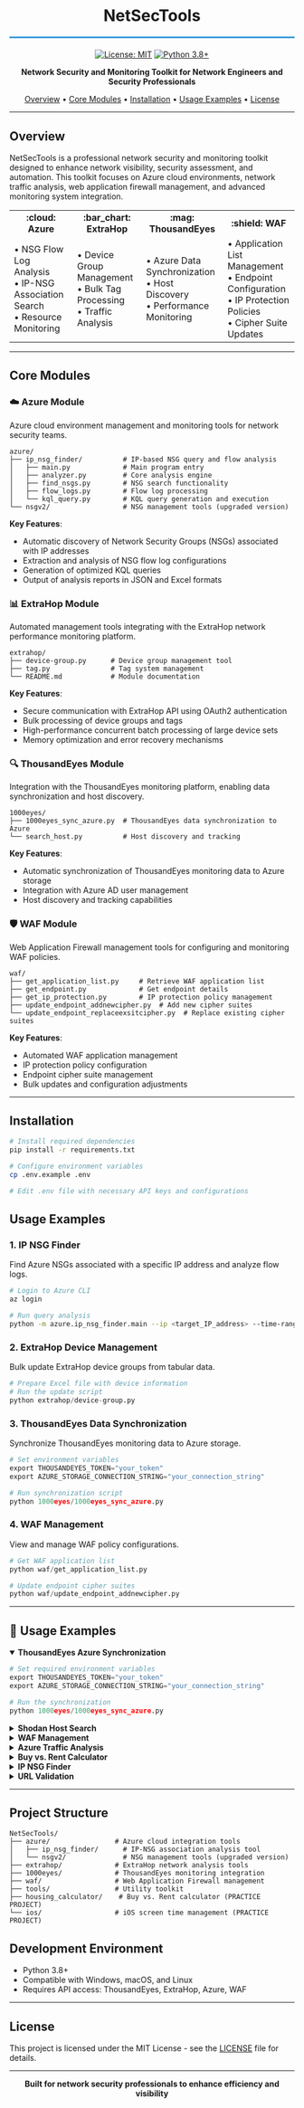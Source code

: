 <div align="center">

# NetSecTools

<hr style="height:3px;border:none;background-color:#3498db;margin:20px 0">

[![License: MIT](https://img.shields.io/badge/License-MIT-yellow.svg)](https://opensource.org/licenses/MIT)
[![Python 3.8+](https://img.shields.io/badge/python-3.8+-blue.svg)](https://www.python.org/downloads/)

**Network Security and Monitoring Toolkit for Network Engineers and Security Professionals**

</div>

<div align="center">

[Overview](#overview) •
[Core Modules](#core-modules) •
[Installation](#installation) •
[Usage Examples](#usage-examples) •
[License](#license)

</div>

---

## Overview

NetSecTools is a professional network security and monitoring toolkit designed to enhance network visibility, security assessment, and automation. This toolkit focuses on Azure cloud environments, network traffic analysis, web application firewall management, and advanced monitoring system integration.

<div align="center">
<table>
<tr>
<td align="center"><b>:cloud: Azure</b></td>
<td align="center"><b>:bar_chart: ExtraHop</b></td>
<td align="center"><b>:mag: ThousandEyes</b></td>
<td align="center"><b>:shield: WAF</b></td>
</tr>
<tr>
<td>
• NSG Flow Log Analysis<br>
• IP-NSG Association Search<br>
• Resource Monitoring
</td>
<td>
• Device Group Management<br>
• Bulk Tag Processing<br>
• Traffic Analysis
</td>
<td>
• Azure Data Synchronization<br>
• Host Discovery<br>
• Performance Monitoring
</td>
<td>
• Application List Management<br>
• Endpoint Configuration<br>
• IP Protection Policies<br>
• Cipher Suite Updates
</td>
</tr>
</table>
</div>

---

## Core Modules

### :cloud: Azure Module

Azure cloud environment management and monitoring tools for network security teams.

```
azure/
├── ip_nsg_finder/          # IP-based NSG query and flow analysis
│   ├── main.py             # Main program entry
│   ├── analyzer.py         # Core analysis engine
│   ├── find_nsgs.py        # NSG search functionality
│   ├── flow_logs.py        # Flow log processing
│   └── kql_query.py        # KQL query generation and execution
└── nsgv2/                  # NSG management tools (upgraded version)
```

**Key Features**:
- Automatic discovery of Network Security Groups (NSGs) associated with IP addresses
- Extraction and analysis of NSG flow log configurations
- Generation of optimized KQL queries
- Output of analysis reports in JSON and Excel formats

### :bar_chart: ExtraHop Module

Automated management tools integrating with the ExtraHop network performance monitoring platform.

```
extrahop/
├── device-group.py      # Device group management tool
├── tag.py               # Tag system management
└── README.md            # Module documentation
```

**Key Features**:
- Secure communication with ExtraHop API using OAuth2 authentication
- Bulk processing of device groups and tags
- High-performance concurrent batch processing of large device sets
- Memory optimization and error recovery mechanisms

### :mag: ThousandEyes Module

Integration with the ThousandEyes monitoring platform, enabling data synchronization and host discovery.

```
1000eyes/
├── 1000eyes_sync_azure.py  # ThousandEyes data synchronization to Azure
└── search_host.py          # Host discovery and tracking
```

**Key Features**:
- Automatic synchronization of ThousandEyes monitoring data to Azure storage
- Integration with Azure AD user management
- Host discovery and tracking capabilities

### :shield: WAF Module

Web Application Firewall management tools for configuring and monitoring WAF policies.

```
waf/
├── get_application_list.py     # Retrieve WAF application list
├── get_endpoint.py             # Get endpoint details
├── get_ip_protection.py        # IP protection policy management
├── update_endpoint_addnewcipher.py  # Add new cipher suites
└── update_endpoint_replaceexsitcipher.py  # Replace existing cipher suites
```

**Key Features**:
- Automated WAF application management
- IP protection policy configuration
- Endpoint cipher suite management
- Bulk updates and configuration adjustments

---

## Installation

```bash
# Install required dependencies
pip install -r requirements.txt

# Configure environment variables
cp .env.example .env

# Edit .env file with necessary API keys and configurations
```

## Usage Examples

### 1. IP NSG Finder

Find Azure NSGs associated with a specific IP address and analyze flow logs.

```bash
# Login to Azure CLI
az login

# Run query analysis
python -m azure.ip_nsg_finder.main --ip <target_IP_address> --time-range 24 --verbose
```

### 2. ExtraHop Device Management

Bulk update ExtraHop device groups from tabular data.

```python
# Prepare Excel file with device information
# Run the update script
python extrahop/device-group.py
```

### 3. ThousandEyes Data Synchronization

Synchronize ThousandEyes monitoring data to Azure storage.

```python
# Set environment variables
export THOUSANDEYES_TOKEN="your_token"
export AZURE_STORAGE_CONNECTION_STRING="your_connection_string"

# Run synchronization script
python 1000eyes/1000eyes_sync_azure.py
```

### 4. WAF Management

View and manage WAF policy configurations.

```python
# Get WAF application list
python waf/get_application_list.py

# Update endpoint cipher suites
python waf/update_endpoint_addnewcipher.py
```

---

## :rocket: Usage Examples

<details open>
<summary><b>ThousandEyes Azure Synchronization</b></summary>

```python
# Set required environment variables
export THOUSANDEYES_TOKEN="your_token"
export AZURE_STORAGE_CONNECTION_STRING="your_connection_string"

# Run the synchronization
python 1000eyes/1000eyes_sync_azure.py
```
</details>

<details>
<summary><b>Shodan Host Search</b></summary>

```python
# Create an Excel file with IP addresses in the first column
# Run the script to fetch host information
python shodan/search_host.py
```
</details>

<details>
<summary><b>WAF Management</b></summary>

```python
# Configure your WAF credentials in .env
python waf/get_application_list.py
```
</details>

<details>
<summary><b>Azure Traffic Analysis</b></summary>

```python
# Ensure Azure credentials are configured
python azure/azure_traffic_analyzer.py
```
</details>

<details>
<summary><b>Buy vs. Rent Calculator</b></summary>

```python
# Run the Flask web application (practice project)
python housing_calculator/app.py

# Access in browser
http://localhost:5000
```
</details>

<details>
<summary><b>IP NSG Finder</b></summary>

```bash
# Login to Azure CLI
az login

# Run the IP NSG Finder tool
python -m azure.ip_nsg_finder.main --ip <target_IP_address> [--time-range <hours>] [--verbose]
```
</details>

<details>
<summary><b>URL Validation</b></summary>

```python
# Prepare an Excel file with a column named 'URL'
python tools/url_validator.py
```
</details>

---

## Project Structure

```
NetSecTools/
├── azure/                # Azure cloud integration tools
│   ├── ip_nsg_finder/      # IP-NSG association analysis tool
│   └── nsgv2/              # NSG management tools (upgraded version)
├── extrahop/             # ExtraHop network analysis tools
├── 1000eyes/             # ThousandEyes monitoring integration
├── waf/                  # Web Application Firewall management
├── tools/                # Utility toolkit
├── housing_calculator/    # Buy vs. Rent calculator (PRACTICE PROJECT)
└── ios/                  # iOS screen time management (PRACTICE PROJECT)
```

## Development Environment

- Python 3.8+
- Compatible with Windows, macOS, and Linux
- Requires API access: ThousandEyes, ExtraHop, Azure, WAF

---

## License

This project is licensed under the MIT License - see the [LICENSE](LICENSE) file for details.

---

<div align="center">

**Built for network security professionals to enhance efficiency and visibility**

</div>